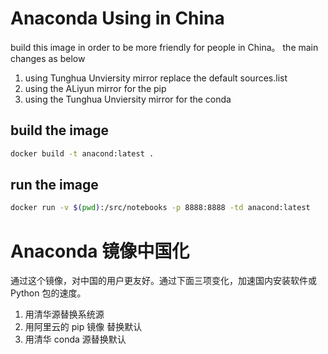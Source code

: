 # Anaconda Using in China
build this image  in order to be more friendly for people in China。
the main changes as below

1. using Tunghua Unviersity mirror replace the default sources.list   
2. using the ALiyun mirror for the pip 
3. using the Tunghua Unviersity mirror for the conda


## build the image
```bash
docker build -t anacond:latest .
```

## run the image
```bash
docker run -v $(pwd):/src/notebooks -p 8888:8888 -td anacond:latest
```

# Anaconda 镜像中国化
通过这个镜像，对中国的用户更友好。通过下面三项变化，加速国内安装软件或 Python 包的速度。

1. 用清华源替换系统源 
2. 用阿里云的 pip 镜像 替换默认
3. 用清华 conda 源替换默认

